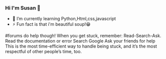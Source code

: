 ### Hi I'm Susan 👋




- 🌱 I’m currently learning  Python,Html,css,javascript
- ⚡ Fun fact  is that i'm beautiful soup!😁

#forums do help though!
When you get stuck, remember: Read-Search-Ask.
Read the documentation or error
Search Google
Ask your friends for help
This is the most time-efficient way to handle being stuck, and it’s the most respectful of other people’s time, too.
